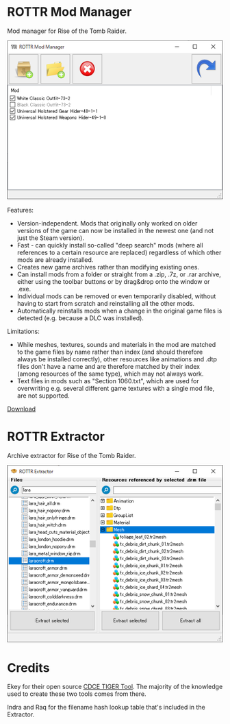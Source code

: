 # ROTTR Mod Manager
Mod manager for Rise of the Tomb Raider.

![Screenshot](ManagerScreenshot.png)

Features:
* Version-independent. Mods that originally only worked on older versions of the game can now be installed in the newest one (and not just the Steam version).
* Fast - can quickly install so-called "deep search" mods (where all references to a certain resource are replaced) regardless of which other mods are already installed.
* Creates new game archives rather than modifying existing ones.
* Can install mods from a folder or straight from a .zip, .7z, or .rar archive, either using the toolbar buttons or by drag&drop onto the window or .exe.
* Individual mods can be removed or even temporarily disabled, without having to start from scratch and reinstalling all the other mods.
* Automatically reinstalls mods when a change in the original game files is detected (e.g. because a DLC was installed).

Limitations:
* While meshes, textures, sounds and materials in the mod are matched to the game files by name rather than index (and should therefore always be installed correctly), other resources like animations and .dtp files don't have a name and are therefore matched by their index (among resources of the same type), which may not always work.
* Text files in mods such as "Section 1060.txt", which are used for overwriting e.g. several different game textures with a single mod file, are not supported.

[Download](https://github.com/arcusmaximus/RottrModManager/releases)

# ROTTR Extractor

Archive extractor for Rise of the Tomb Raider.

![Screenshot](ExtractorScreenshot.png)

# Credits
Ekey for their open source [CDCE TIGER Tool](https://github.com/Ekey/CDCE.TIGER.Tool). The majority of the knowledge used to create these two tools comes from there.

Indra and Raq for the filename hash lookup table that's included in the Extractor.
